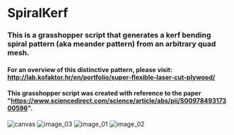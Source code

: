 # SpiralKerf
### This is a grasshopper script that generates a kerf bending spiral pattern (aka meander pattern) from an arbitrary quad mesh.
#### For an overview of this distinctive pattern, please visit: http://lab.kofaktor.hr/en/portfolio/super-flexible-laser-cut-plywood/
#### This grasshopper script was created with reference to the paper "https://www.sciencedirect.com/science/article/abs/pii/S0097849317300596".

![canvas](https://user-images.githubusercontent.com/61794994/221081527-dd3cdf10-b4b5-4a82-9fd4-5f2cabab8180.png)
![image_03](https://user-images.githubusercontent.com/61794994/221081533-1fa794b7-d864-4ba1-91bb-278c688fb33b.jpg)
![image_01](https://user-images.githubusercontent.com/61794994/221081535-be469f69-6189-4b01-9cd8-e501e1965f17.jpg)
![image_02](https://user-images.githubusercontent.com/61794994/221081540-455c9826-df54-4dd9-b0bf-f1fdd9747732.jpg)
